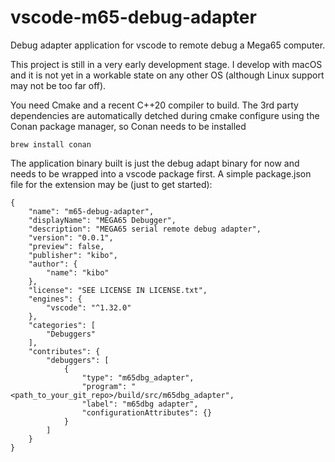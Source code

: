 # vscode-m65-debug-adapter
Debug adapter application for vscode to remote debug a Mega65 computer.

This project is still in a very early development stage. I develop with macOS and it is not yet in a workable state on any other OS (although Linux support may not be too far off).

You need Cmake and a recent C++20 compiler to build. The 3rd party dependencies are automatically detched during cmake configure using the Conan package manager, so Conan needs to be installed
```
brew install conan
```

The application binary built is just the debug adapt binary for now and needs to be wrapped into a vscode package first. A simple package.json file for the extension may be (just to get started):
```
{
    "name": "m65-debug-adapter",
    "displayName": "MEGA65 Debugger",
    "description": "MEGA65 serial remote debug adapter",
    "version": "0.0.1",
    "preview": false,
    "publisher": "kibo",
    "author": {
        "name": "kibo"
    },
    "license": "SEE LICENSE IN LICENSE.txt",
    "engines": {
        "vscode": "^1.32.0"
    },
    "categories": [
        "Debuggers"
    ],
    "contributes": {
        "debuggers": [
            {
                "type": "m65dbg_adapter",
                "program": "<path_to_your_git_repo>/build/src/m65dbg_adapter",
                "label": "m65dbg adapter",
                "configurationAttributes": {}
            }
        ]
    }
}
